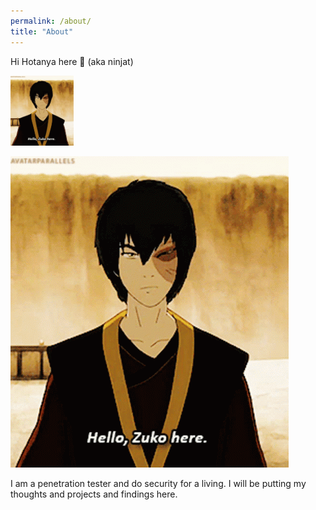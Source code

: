 ```yaml
---
permalink: /about/
title: "About"
---
```


Hi Hotanya here 👋 (aka ninjat)

<img src='/assets/images/zuko.gif' height=10% width=20%>

![hi zuko here.gif](assets/images/zuko.gif) 

I am a penetration tester and do security for a living. I will be putting my thoughts and projects and findings here.